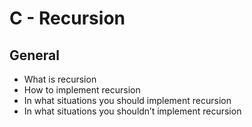 # C - Recursion

## General
- What is recursion
- How to implement recursion
- In what situations you should implement recursion
- In what situations you shouldn’t implement recursion
